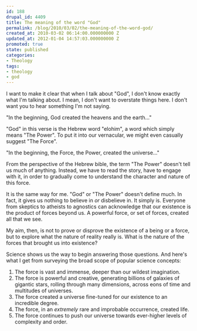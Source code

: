 ```yaml
---
id: 188
drupal_id: 4409
title: The meaning of the word "God"
permalink: /blog/2010/03/02/the-meaning-of-the-word-god/
created_at: 2010-03-02 06:14:00.000000000 Z
updated_at: 2012-01-04 14:57:03.000000000 Z
promoted: true
state: published
categories:
- Theology
tags:
- theology
- god
---
```

I want to make it clear that when I talk about "God", I don't know exactly what I'm talking about. I mean, I don't want to overstate things here. I don't want you to hear something I'm not saying.

"In the beginning, God created the heavens and the earth..."

"God" in this verse is the Hebrew word "elohim", a word which simply means "The Power". To put it into our vernacular, we might even casually suggest "The Force".

"In the beginning, the Force, the Power, created the universe..."

From the perspective of the Hebrew bible, the term "The Power" doesn't tell us much of anything. Instead, we have to read the story, have to engage with it, in order to gradually come to understand the character and nature of this force.

It is the same way for me. "God" or "The Power" doesn't define much. In fact, it gives us nothing to believe in <i>or</i> disbelieve in. It simply is. Everyone from skeptics to atheists to agnostics can acknowledge that our existence is the product of forces beyond us. A powerful force, or set of forces, created all that we see.

My aim, then, is not to prove or disprove the existence of a being or a force, but to explore what the nature of reality really is. What is the nature of the forces that brought us into existence?

Science shows us the way to begin answering those questions. And here's what I get from surveying the broad scope of popular science concepts:

1) The force is vast and immense, deeper than our wildest imagination.
2) The force is powerful and creative, generating billions of galaxies of gigantic stars, rolling through many dimensions, across eons of time and multitudes of universes.
3) The force created a universe fine-tuned for our existence to an incredible degree.
4) The force, in an <i>extremely</i> rare and improbable occurrence,  created life.
5) The force continues to push our universe towards ever-higher levels of complexity and order.
